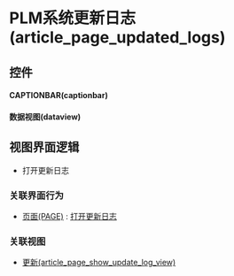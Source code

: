 # PLM系统更新日志(article_page_updated_logs)  <!-- {docsify-ignore-all} -->



## 控件
#### CAPTIONBAR(captionbar)
#### 数据视图(dataview)

## 视图界面逻辑
  * 打开更新日志


### 关联界面行为
  * [页面(PAGE)](module/Wiki/article_page) : [打开更新日志](module/Wiki/article_page#界面行为)

### 关联视图
  * [更新(article_page_show_update_log_view)](app/view/article_page_show_update_log_view)

<script>
 const { createApp } = Vue
  createApp({
    data() {
      return {

      }
    }
  }).use(ElementPlus).mount('#app')
</script>